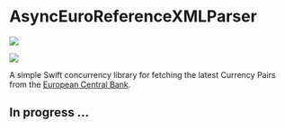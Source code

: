 # AsyncEuroReferenceXMLParser

![](https://img.shields.io/badge/platform-osx%20%7C%20ios%20%7C%20watchos%20%7C%20tvos-lightgrey.svg)

![](https://img.shields.io/badge/platform-osx%20%7C%20ios%20%7C%20watchos%20%7C%20tvos-lightgrey.svg)

A simple Swift concurrency library for fetching the latest Currency Pairs from the  [European Central Bank](https://www.ecb.europa.eu/stats/policy_and_exchange_rates/euro_reference_exchange_rates/html/index.en.html).

## In progress ...
